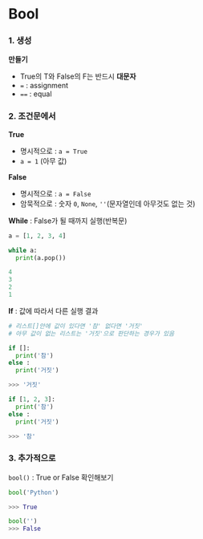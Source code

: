 # Bool

### 1. 생성

**만들기**

- True의 T와 False의 F는 반드시 **대문자**
- `=` : assignment
- `==` : equal



### 2. 조건문에서

**True**

- 명시적으로 : `a = True`
-  `a = 1` (아무 값)

**False**

- 명시적으로 : `a = False`
- 암묵적으로 : 숫자 `0`, `None`, `''`(문자열인데 아무것도 없는 것)



**While** : False가 될 때까지 실행(반복문)

```python
a = [1, 2, 3, 4]

while a:
  print(a.pop())

4
3
2
1
```



**If** : 값에 따라서 다른 실행 결과

```python
# 리스트[]안에 값이 있다면 '참' 없다면 '거짓'
# 아무 값이 없는 리스트는 '거짓'으로 판단하는 경우가 있음

if []:
  print('참')
else :
  print('거짓')

>>> '거짓'

if [1, 2, 3]:
  print('참')
else :
  print('거짓')

>>> '참'
```



### 3. 추가적으로

`bool()` : True or False 확인해보기

```python
bool('Python')

>>> True

bool('')
>>> False
```

